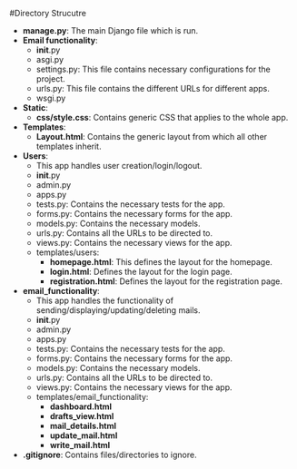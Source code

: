 
#Directory Strucutre 
- **manage.py**: The main Django file which is run.
- **Email functionality**:
  - __init__.py
  - asgi.py
  - settings.py: This file contains necessary configurations for the project.
  - urls.py: This file contains the different URLs for different apps.
  - wsgi.py
- **Static**:
  - **css/style.css**: Contains generic CSS that applies to the whole app.
- **Templates**:
  - **Layout.html**: Contains the generic layout from which all other templates inherit.
- **Users**:
  - This app handles user creation/login/logout.
  - __init__.py
  - admin.py
  - apps.py
  - tests.py: Contains the necessary tests for the app.
  - forms.py: Contains the necessary forms for the app.
  - models.py: Contains the necessary models.
  - urls.py: Contains all the URLs to be directed to.
  - views.py: Contains the necessary views for the app.
  - templates/users:
    - **homepage.html**: This defines the layout for the homepage.
    - **login.html**: Defines the layout for the login page.
    - **registration.html**: Defines the layout for the registration page.
- **email_functionality**:
  - This app handles the functionality of sending/displaying/updating/deleting mails.
  - __init__.py
  - admin.py
  - apps.py
  - tests.py: Contains the necessary tests for the app.
  - forms.py: Contains the necessary forms for the app.
  - models.py: Contains the necessary models.
  - urls.py: Contains all the URLs to be directed to.
  - views.py: Contains the necessary views for the app.
  - templates/email_functionality:
    - **dashboard.html**
    - **drafts_view.html**
    - **mail_details.html**
    - **update_mail.html**
    - **write_mail.html**
- **.gitignore**: Contains files/directories to ignore.
